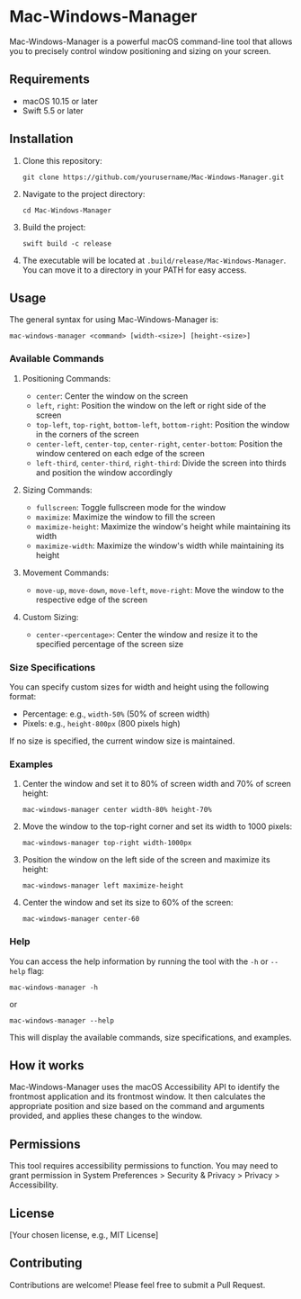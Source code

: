 # Mac-Windows-Manager

Mac-Windows-Manager is a powerful macOS command-line tool that allows you to precisely control window positioning and sizing on your screen.

## Requirements

- macOS 10.15 or later
- Swift 5.5 or later

## Installation

1. Clone this repository:
   ```
   git clone https://github.com/yourusername/Mac-Windows-Manager.git
   ```
2. Navigate to the project directory:
   ```
   cd Mac-Windows-Manager
   ```
3. Build the project:
   ```
   swift build -c release
   ```
4. The executable will be located at `.build/release/Mac-Windows-Manager`. You can move it to a directory in your PATH for easy access.

## Usage

The general syntax for using Mac-Windows-Manager is:

```
mac-windows-manager <command> [width-<size>] [height-<size>]
```

### Available Commands

1. Positioning Commands:
   - `center`: Center the window on the screen
   - `left`, `right`: Position the window on the left or right side of the screen
   - `top-left`, `top-right`, `bottom-left`, `bottom-right`: Position the window in the corners of the screen
   - `center-left`, `center-top`, `center-right`, `center-bottom`: Position the window centered on each edge of the screen
   - `left-third`, `center-third`, `right-third`: Divide the screen into thirds and position the window accordingly

2. Sizing Commands:
   - `fullscreen`: Toggle fullscreen mode for the window
   - `maximize`: Maximize the window to fill the screen
   - `maximize-height`: Maximize the window's height while maintaining its width
   - `maximize-width`: Maximize the window's width while maintaining its height

3. Movement Commands:
   - `move-up`, `move-down`, `move-left`, `move-right`: Move the window to the respective edge of the screen

4. Custom Sizing:
   - `center-<percentage>`: Center the window and resize it to the specified percentage of the screen size

### Size Specifications

You can specify custom sizes for width and height using the following format:

- Percentage: e.g., `width-50%` (50% of screen width)
- Pixels: e.g., `height-800px` (800 pixels high)

If no size is specified, the current window size is maintained.

### Examples

1. Center the window and set it to 80% of screen width and 70% of screen height:
   ```
   mac-windows-manager center width-80% height-70%
   ```

2. Move the window to the top-right corner and set its width to 1000 pixels:
   ```
   mac-windows-manager top-right width-1000px
   ```

3. Position the window on the left side of the screen and maximize its height:
   ```
   mac-windows-manager left maximize-height
   ```

4. Center the window and set its size to 60% of the screen:
   ```
   mac-windows-manager center-60
   ```

### Help

You can access the help information by running the tool with the `-h` or `--help` flag:
```
mac-windows-manager -h
```
or
```
mac-windows-manager --help
```
This will display the available commands, size specifications, and examples.

## How it works

Mac-Windows-Manager uses the macOS Accessibility API to identify the frontmost application and its frontmost window. It then calculates the appropriate position and size based on the command and arguments provided, and applies these changes to the window.

## Permissions

This tool requires accessibility permissions to function. You may need to grant permission in System Preferences > Security & Privacy > Privacy > Accessibility.

## License

[Your chosen license, e.g., MIT License]

## Contributing

Contributions are welcome! Please feel free to submit a Pull Request.